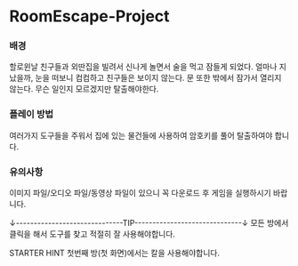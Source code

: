 # RoomEscape-Project

### 배경
할로윈날 친구들과 외딴집을 빌려서 신나게 놀면서 술을 먹고 잠들게 되었다. 얼마나 지났을까, 눈을 떠보니 컴컴하고 친구들은 보이지 않는다. 문 또한 밖에서 잠가서 열리지 않는다. 무슨 일인지 모르겠지만 탈출해야한다.

### 플레이 방법
여러가지 도구들을 주워서 집에 있는 물건들에 사용하여 암호키를 풀어 탈출하여야 합니다.

### 유의사항
이미지 파일/오디오 파일/동영상 파일이 있으니 꼭 다운로드 후 게임을 실행하시기 바랍니다.

↓------------------------------TIP------------------------------↓
모든 방에서 클릭을 해서 도구를 찾고 적절히 잘 사용해야합니다.



STARTER HINT
첫번째 방(첫 화면)에서는 칼을 사용해야합니다.
